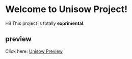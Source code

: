 # Welcome to Unisow Project!

Hi! This project is totally **exprimental**.


## preview

Click here: [Unisow Preview](https://htmlpreview.github.io/?https://github.com/ashkheid/karademy-bootcamp/blob/main/unisow/index.html)
